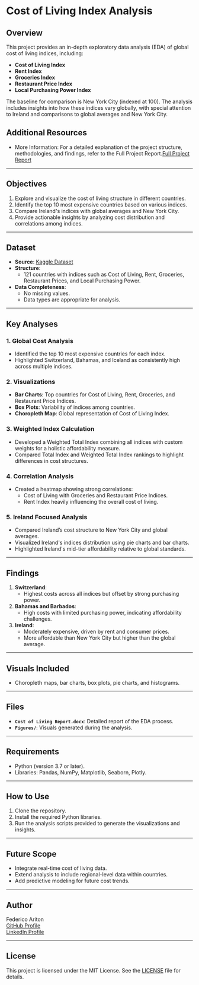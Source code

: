 # Cost of Living Index Analysis

## Overview

This project provides an in-depth exploratory data analysis (EDA) of global cost of living indices, including:
- **Cost of Living Index**
- **Rent Index**
- **Groceries Index**
- **Restaurant Price Index**
- **Local Purchasing Power Index**

The baseline for comparison is New York City (indexed at 100). The analysis includes insights into how these indices vary globally, with special attention to Ireland and comparisons to global averages and New York City.

## Additional Resources

- More Information: For a detailed explanation of the project structure, methodologies, and findings, refer to the Full Project Report.[Full Project Report](https://github.com/federicoariton/Project-2-Exploratory-data-analysis/blob/main/Cost%20of%20Living%20Report%20pdf.pdf)

---

## Objectives

1. Explore and visualize the cost of living structure in different countries.
2. Identify the top 10 most expensive countries based on various indices.
3. Compare Ireland's indices with global averages and New York City.
4. Provide actionable insights by analyzing cost distribution and correlations among indices.

---

## Dataset

- **Source**: [Kaggle Dataset](https://www.kaggle.com/datasets/myrios/cost-of-living-index-by-country-by-number-2024/data)
- **Structure**:
  - 121 countries with indices such as Cost of Living, Rent, Groceries, Restaurant Prices, and Local Purchasing Power.
- **Data Completeness**:
  - No missing values.
  - Data types are appropriate for analysis.

---

## Key Analyses

### 1. Global Cost Analysis
- Identified the top 10 most expensive countries for each index.
- Highlighted Switzerland, Bahamas, and Iceland as consistently high across multiple indices.

### 2. Visualizations
- **Bar Charts**: Top countries for Cost of Living, Rent, Groceries, and Restaurant Price Indices.
- **Box Plots**: Variability of indices among countries.
- **Choropleth Map**: Global representation of Cost of Living Index.

### 3. Weighted Index Calculation
- Developed a Weighted Total Index combining all indices with custom weights for a holistic affordability measure.
- Compared Total Index and Weighted Total Index rankings to highlight differences in cost structures.

### 4. Correlation Analysis
- Created a heatmap showing strong correlations:
  - Cost of Living with Groceries and Restaurant Price Indices.
  - Rent Index heavily influencing the overall cost of living.

### 5. Ireland Focused Analysis
- Compared Ireland’s cost structure to New York City and global averages.
- Visualized Ireland's indices distribution using pie charts and bar charts.
- Highlighted Ireland's mid-tier affordability relative to global standards.

---

## Findings

1. **Switzerland**:
   - Highest costs across all indices but offset by strong purchasing power.
2. **Bahamas and Barbados**:
   - High costs with limited purchasing power, indicating affordability challenges.
3. **Ireland**:
   - Moderately expensive, driven by rent and consumer prices.
   - More affordable than New York City but higher than the global average.

---

## Visuals Included
- Choropleth maps, bar charts, box plots, pie charts, and histograms.

---

## Files
- **`Cost of Living Report.docx`**: Detailed report of the EDA process.
- **`Figures/`**: Visuals generated during the analysis.

---

## Requirements
- Python (version 3.7 or later).
- Libraries: Pandas, NumPy, Matplotlib, Seaborn, Plotly.

---

## How to Use
1. Clone the repository.
2. Install the required Python libraries.
3. Run the analysis scripts provided to generate the visualizations and insights.

---

## Future Scope
- Integrate real-time cost of living data.
- Extend analysis to include regional-level data within countries.
- Add predictive modeling for future cost trends.

---

## Author
Federico Ariton  
[GitHub Profile](https://github.com/federicoariton)  
[LinkedIn Profile](https://www.linkedin.com/in/federico-ariton-090b18218/)

---

## License
This project is licensed under the MIT License. See the [LICENSE](./LICENSE) file for details.

